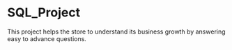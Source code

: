 # SQL_Project
This project helps the store to understand its business growth by answering easy to advance questions.
